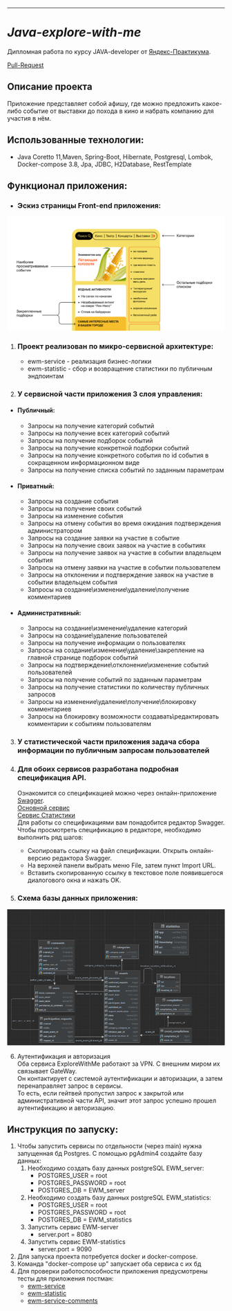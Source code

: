 ---

# *Java-explore-with-me*

Дипломная работа по курсу JAVA-developer от [Яндекс-Практикума](https://practicum.yandex.ru/java-developer/).

[Pull-Request](https://github.com/valikaev1989/java-explore-with-me/pull/1)

Описание проекта
-
Приложение представляет собой афишу, где можно предложить какое-либо событие от выставки до похода в кино и
набрать компанию для участия в нём.

Использованные технологии:
-

- Java Coretto 11,Maven, Spring-Boot, Hibernate, Postgresql, Lombok, Docker-compose 3.8, Jpa, JDBC, H2Database,
  RestTemplate

Функционал приложения:
-

- ### Эскиз страницы Front-end приложения:

![web](media/web.png)

1.  ### Проект реализован по микро-сервисной архитектуре:
    * ewm-service - реализация бизнес-логики
    * ewm-statistic - сбор и возвращение статистики по публичным эндпоинтам

2.  ### У сервисной части приложения 3 слоя управления:

* #### Публичный:
    * Запросы на получение категорий событий
    * Запросы на получение всех категорий событий
    * Запросы на получение подборок событий
    * Запросы на получение конкретной подборки событий
    * Запросы на получение конкретного события по id события в сокращенном информационном виде
    * Запросы на получение списка событий по заданным параметрам
* #### Приватный:
    * Запросы на создание события
    * Запросы на получение своих событий
    * Запросы на изменение события
    * Запросы на отмену события во время ожидания подтверждения администратором
    * Запросы на создание заявки на участие в событие
    * Запросы на получение своих заявок на участие в событиях
    * Запросы на получение заявок на участие в событии владельцем события
    * Запросы на отмену заявки на участие в событии пользователем
    * Запросы на отклонении и подтверждение заявок на участие в событии владельцем события
    * Запросы на создание\изменение\удаление\получение комментариев
* #### Административный:
    * Запросы на создание\изменение\удаление категорий
    * Запросы на создание\удаление пользователей
    * Запросы на получение информации о пользователях
    * Запросы на создание\изменение\удаление\закрепление на главной странице подборок событий
    * Запросы на подтверждение\отклонение\изменение событий пользователей
    * Запросы на получение событий по заданным параметрам
    * Запросы на получение статистики по количеству публичных запросов
    * Запросы на изменение\удаление\получение\блокировку комментариев
    * Запросы на блокировку возможности создавать\редактировать комментарии к событиям пользователям

3. ### У статистической части приложения задача сбора информации по публичным запросам пользователей

4. ### Для обоих сервисов разработана подробная спецификация API.

   Ознакомится со спецификацией можно через онлайн-приложение [Swagger](https://editor-next.swagger.io).  
   [Основной сервис](https://github.com/valikaev1989/java-explore-with-me/blob/develop/swaggerSpecification/ewm-main-service-spec.json)  
   [Сервис Статистики](https://github.com/valikaev1989/java-explore-with-me/blob/develop/swaggerSpecification/ewm-stats-service.json)  
   Для работы со спецификациями вам понадобится редактор Swagger. Чтобы просмотреть спецификацию в редакторе,
   необходимо
   выполнить ряд шагов:

    * Скопировать ссылку на файл спецификации.
      Открыть онлайн-версию редактора Swagger.
    * На верхней панели выбрать меню File, затем пункт Import URL.
    * Вставить скопированную ссылку в текстовое поле появившегося диалогового окна и нажать OK.
5. ### Схема базы данных приложения:

![](media/DB-EWM.png)

6. Аутентификация и авторизация  
   Оба сервиса ExploreWithMe работают за VPN. С внешним миром их связывает GateWay.  
   Он контактирует с системой аутентификации и авторизации, а затем перенаправляет запрос в сервисы.  
   То есть, если гейтвей пропустил запрос к закрытой или административной части API, значит этот запрос успешно прошел
   аутентификацию и авторизацию.

Инструкция по запуску:
-

1. Чтобы запустить сервисы по отдельности (через main) нужна запущенная бд Postgres. С помощью pgAdmin4 создайте базу
   данных:
    1) Необходимо создать базу данных postgreSQL EWM_server:
        * POSTGRES_USER = root
        * POSTGRES_PASSWORD = root
        * POSTGRES_DB = EWM_server
    2) Необходимо создать базу данных postgreSQL EWM_statistics:
        * POSTGRES_USER = root
        * POSTGRES_PASSWORD = root
        * POSTGRES_DB = EWM_statistics
    3) Запустить сервис EWM-server
        * server.port = 8080
    4) Запустить сервис EWM-statistics
        * server.port = 9090
2. Для запуска проекта потребуется docker и docker-compose.
3. Команда "docker-compose up" запускает оба сервиса с их бд
4. Для проверки работоспособности приложения предусмотрены тесты для приложения постман:
    - [ewm-service](https://github.com/valikaev1989/java-explore-with-me/blob/develop/postmanTests/ewm-main-service.json)
    - [ewm-statistic](https://github.com/valikaev1989/java-explore-with-me/blob/develop/postmanTests/ewm-stat-service.json)
    - [ewm-service-comments](https://github.com/valikaev1989/java-explore-with-me/blob/feature/postmanTests/Comments%20EWM.postman_collection.json)